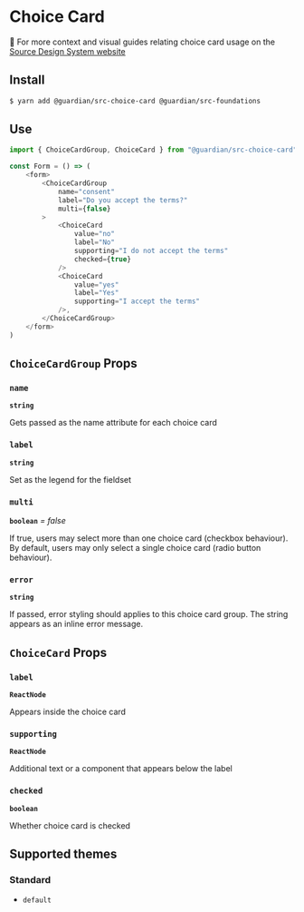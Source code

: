 # Choice Card

📣 For more context and visual guides relating choice card usage on the [Source Design System website](https://www.theguardian.design/2a1e5182b/p/65ffe9)

## Install

```sh
$ yarn add @guardian/src-choice-card @guardian/src-foundations
```

## Use

```js
import { ChoiceCardGroup, ChoiceCard } from "@guardian/src-choice-card"

const Form = () => (
    <form>
        <ChoiceCardGroup
            name="consent"
            label="Do you accept the terms?"
            multi={false}
        >
            <ChoiceCard
                value="no"
                label="No"
                supporting="I do not accept the terms"
                checked={true}
            />
            <ChoiceCard
                value="yes"
                label="Yes"
                supporting="I accept the terms"
            />,
        </ChoiceCardGroup>
    </form>
)
```

## `ChoiceCardGroup` Props

### `name`

**`string`**

Gets passed as the name attribute for each choice card

### `label`

**`string`**

Set as the legend for the fieldset

### `multi`

**`boolean`** _= false_

If true, users may select more than one choice card (checkbox behaviour). By default, users
may only select a single choice card (radio button behaviour).

### `error`

**`string`**

If passed, error styling should applies to this choice card group. The string appears as an inline error message.

## `ChoiceCard` Props

### `label`

**`ReactNode`**

Appears inside the choice card

### `supporting`

**`ReactNode`**

Additional text or a component that appears below the label

### `checked`

**`boolean`**

Whether choice card is checked

## Supported themes

### Standard

-   `default`
